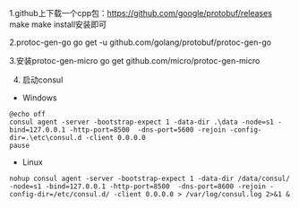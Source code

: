 1.github上下载一个cpp包：https://github.com/google/protobuf/releases make make install安装即可

2.protoc-gen-go
go get -u github.com/golang/protobuf/protoc-gen-go

3.安装protoc-gen-micro
go get github.com/micro/protoc-gen-micro

4. 启动consul
* Windows

```batch
@echo off
consul agent -server -bootstrap-expect 1 -data-dir .\data -node=s1 -bind=127.0.0.1 -http-port=8500  -dns-port=5600 -rejoin -config-dir=.\etc\consul.d -client 0.0.0.0
pause
```

* Linux

```shell script
nohup consul agent -server -bootstrap-expect 1 -data-dir /data/consul/ -node=s1 -bind=127.0.0.1 -http-port=8500  -dns-port=8600 -rejoin -config-dir=/etc/consul.d/ -client 0.0.0.0 > /var/log/consul.log 2>&1 &
```